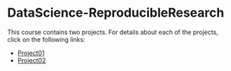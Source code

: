 # DataScience-ReproducibleResearch

This course contains two projects. For details about each of the projects, click on the following links:

* [Project01](http://...)
* [Project02](http://...)

